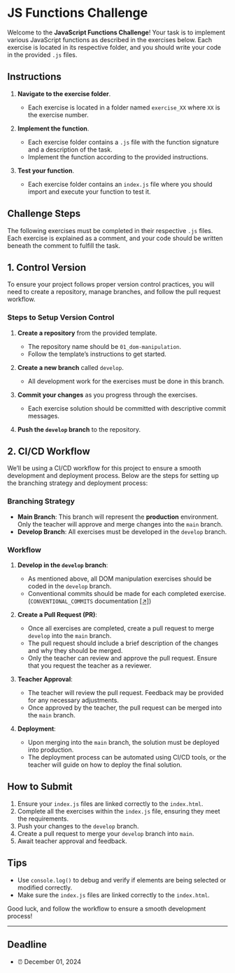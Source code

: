 # JS Functions Challenge

Welcome to the **JavaScript Functions Challenge**! Your task is to implement various JavaScript functions as described in the exercises below. Each exercise is located in its respective folder, and you should write your code in the provided `.js` files.

## Instructions

1. **Navigate to the exercise folder**.

   - Each exercise is located in a folder named `exercise_XX` where `XX` is the exercise number.

2. **Implement the function**.

   - Each exercise folder contains a `.js` file with the function signature and a description of the task.
   - Implement the function according to the provided instructions.

3. **Test your function**.

   - Each exercise folder contains an `index.js` file where you should import and execute your function to test it.

## Challenge Steps

The following exercises must be completed in their respective `.js` files. Each exercise is explained as a comment, and your code should be written beneath the comment to fulfill the task.

## 1. Control Version

To ensure your project follows proper version control practices, you will need to create a repository, manage branches, and follow the pull request workflow.

### Steps to Setup Version Control

1. **Create a repository** from the provided template.

   - The repository name should be `01_dom-manipulation`.
   - Follow the template’s instructions to get started.

2. **Create a new branch** called `develop`.

   - All development work for the exercises must be done in this branch.

3. **Commit your changes** as you progress through the exercises.

   - Each exercise solution should be committed with descriptive commit messages.

4. **Push the `develop` branch** to the repository.

## 2. CI/CD Workflow

We’ll be using a CI/CD workflow for this project to ensure a smooth development and deployment process. Below are the steps for setting up the branching strategy and deployment process:

### Branching Strategy

- **Main Branch**: This branch will represent the **production** environment. Only the teacher will approve and merge changes into the `main` branch.
- **Develop Branch**: All exercises must be developed in the `develop` branch.

### Workflow

1. **Develop in the `develop` branch**:

   - As mentioned above, all DOM manipulation exercises should be coded in the `develop` branch.
   - Conventional commits should be made for each completed exercise. (`CONVENTIONAL_COMMITS` documentation [[↗]](./CONVENTIONAL_COMMITS.md))

2. **Create a Pull Request (PR)**:

   - Once all exercises are completed, create a pull request to merge `develop` into the `main` branch.
   - The pull request should include a brief description of the changes and why they should be merged.
   - Only the teacher can review and approve the pull request. Ensure that you request the teacher as a reviewer.

3. **Teacher Approval**:

   - The teacher will review the pull request. Feedback may be provided for any necessary adjustments.
   - Once approved by the teacher, the pull request can be merged into the `main` branch.

4. **Deployment**:
   - Upon merging into the `main` branch, the solution must be deployed into production.
   - The deployment process can be automated using CI/CD tools, or the teacher will guide on how to deploy the final solution.

## How to Submit

1. Ensure your `index.js` files are linked correctly to the `index.html`.
2. Complete all the exercises within the `index.js` file, ensuring they meet the requirements.
3. Push your changes to the `develop` branch.
4. Create a pull request to merge your `develop` branch into `main`.
5. Await teacher approval and feedback.

## Tips

- Use `console.log()` to debug and verify if elements are being selected or modified correctly.
- Make sure the `index.js` files are linked correctly to the `index.html`.

Good luck, and follow the workflow to ensure a smooth development process!

---

## Deadline

- ⏰ December 01, 2024
